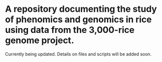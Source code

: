# A repository documenting the study of phenomics and genomics in rice using data from the 3,000-rice genome project.
Currently being updated. Details on files and scripts will be added soon.

